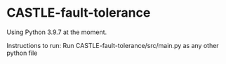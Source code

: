 # CASTLE-fault-tolerance

Using Python 3.9.7 at the moment.

Instructions to run:
Run CASTLE-fault-tolerance/src/main.py as any other python file